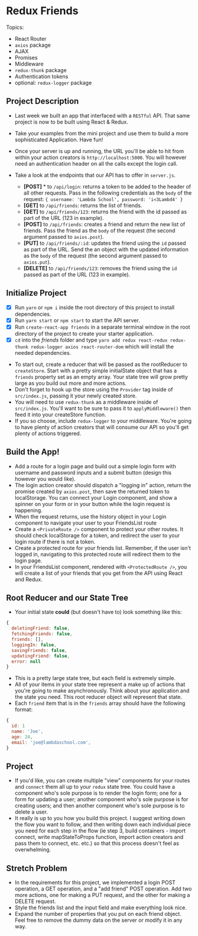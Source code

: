 # Redux Friends

Topics:

* React Router
* `axios` package
* AJAX
* Promises
* Middleware
* `redux-thunk` package
* Authentication tokens
* optional: `redux-logger` package

## Project Description

* Last week we built an app that interfaced with a `RESTful` API. That same project is now to be built using React & Redux.
* Take your examples from the mini project and use them to build a more sophisticated Application. Have fun!
* Once your server is up and running, the URL you'll be able to hit from within your action creators is `http://localhost:5000`. You will however need an authentication header on all the calls except the login call.
* Take a look at the endpoints that our API has to offer in `server.js`.

  * **[POST]** * to `/api/login`: returns a token to be added to the header of all other requests. Pass in the following credentials as the `body` of the request: `{ username: 'Lambda School', password: 'i<3Lambd4' }`
  * **[GET]** to `/api/friends`: returns the list of friends.
  * **[GET]** to `/api/friends/123`: returns the friend with the id passed as part of the URL (123 in example).
  * **[POST]** to `/api/friends`: creates a friend and return the new list of friends. Pass the friend as the `body` of the request (the second argument passed to `axios.post`).
  * **[PUT]** to `/api/friends/:id`: updates the friend using the `id` passed as part of the URL. Send the an object with the updated information as the `body` of the request (the second argument passed to `axios.put`).
  * **[DELETE]** to `/api/friends/123`: removes the friend using the `id` passed as part of the URL (123 in example).

## Initialize Project

* [x] Run `yarn` or `npm i` inside the root directory of this project to install dependencies.
* [X] Run `yarn start` or `npm start` to start the API server.
* [x] Run `create-react-app friends` in a separate terminal window in the root directory of the project to create your starter application.
* [x] `cd` into the _friends_ folder and type `yarn add redux react-redux redux-thunk redux-logger axios react-router-dom` which will install the needed dependencies.
* To start out, create a reducer that will be passed as the rootReducer to `createStore`. Start with a pretty simple initialState object that has a `friends` property set as an empty array. Your state tree will grow pretty large as you build out more and more actions.
* Don't forget to hook up the store using the `Provider` tag inside of `src/index.js`, passing it your newly created store.
* You will need to use `redux-thunk` as a middleware inside of `src/index.js`. You'll want to be sure to pass it to `applyMiddleware()` then feed it into your createStore function.
* If you so choose, include `redux-logger` to your middleware. You're going to have plenty of action creators that will consume our API so you'll get plenty of actions triggered.

## Build the App!
* Add a route for a login page and build out a simple login form with username and password inputs and a submit button (design this however you would like).
* The login action creator should dispatch a "logging in" action, return the promise created by `axios.post`, then save the returned token to localStorage. You can connect your Login component, and show a spinner on your form or in your button while the login request is happening.
* When the request returns, use the history object in your Login component to navigate your user to your FriendsList route
* Create a `<PrivateRoute />` component to protect your other routes. It should check localStorage for a token, and redirect the user to your login route if there is not a token.
* Create a protected route for your friends list. Remember, if the user isn't logged in, navigating to this protected route will redirect them to the login page.
* In your FriendsList component, rendered with `<ProtectedRoute />`, you will create a list of your friends that you get from the API using React and Redux.

## Root Reducer and our State Tree

* Your initial state **could** (but doesn't have to) look something like this:

```js
{
  deletingFriend: false,
  fetchingFriends: false,
  friends: [],
  loggingIn: false,
  savingFriends: false,
  updatingFriend: false,
  error: null
}
```

* This is a pretty large state tree, but each field is extremely simple.
* All of your items in your state tree represent a make up of actions that you're going to make asynchronously. Think about your application and the state you need. This root reducer object will represent that state.
* Each `friend` item that is in the `friends` array should have the following format:

```js
{
  id: 1
  name: 'Joe',
  age: 24,
  email: 'joe@lambdaschool.com',
}
```

## Project

* If you'd like, you can create multiple "view" components for your routes and `connect` them all up to your `redux` state tree. You could have a component who's sole purpose is to render the login form; one for a form for updating a user; another component who's sole purpose is for creating users; and then another component who's sole purpose is to delete a user.
* It really is up to you how you build this project. I suggest writing down the flow you want to follow, and then writing down each individual piece you need for each step in the flow (ie step 3, build containers - import connect, write mapStateToProps function, import action creators and pass them to connect, etc. etc.) so that this process doesn't feel as overwhelming.

## Stretch Problem

* In the requirements for this project, we implemented a login POST operation, a GET operation, and a "add friend" POST operation. Add two more actions, one for making a PUT request, and the other for making a DELETE request.
* Style the friends list and the input field and make everything look nice.
* Expand the number of properties that you put on each friend object. Feel free to remove the dummy data on the server or modify it in any way.
